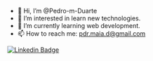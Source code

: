 - 👋 Hi, I’m @Pedro-m-Duarte
- 👀 I’m interested in learn new technologies.   
- 🌱 I’m currently learning web development.
- 📫 How to reach me: pdr.maia.d@gmail.com

[![Linkedin Badge](https://img.shields.io/badge/-LinkedIn-blue?style=flat-square&logo=Linkedin&logoColor=white&link=https://www.linkedin.com/in/pedro-m-duarte/)](https://www.linkedin.com/in/pedro-m-duarte/)
<!---
Pedro-m-Duarte/Pedro-m-Duarte is a ✨ special ✨ repository because its `README.md` (this file) appears on your GitHub profile.
You can click the Preview link to take a look at your changes.

- 💞️ I’m looking to collaborate on ...
--->
